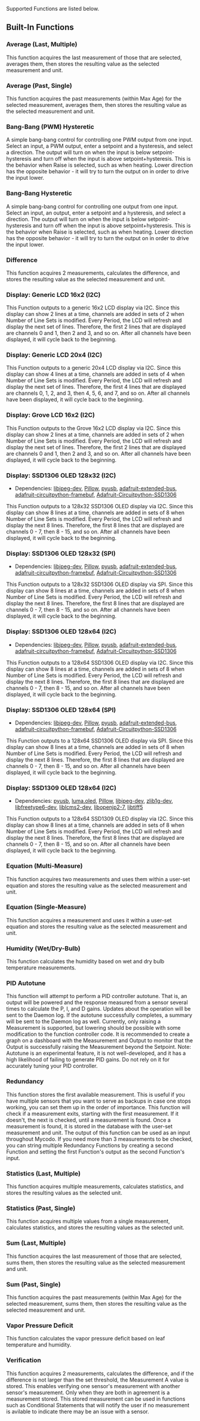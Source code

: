 Supported Functions are listed below.

## Built-In Functions

### Average (Last, Multiple)


This function acquires the last measurement of those that are selected, averages them, then stores the resulting value as the selected measurement and unit.

### Average (Past, Single)


This function acquires the past measurements (within Max Age) for the selected measurement, averages them, then stores the resulting value as the selected measurement and unit.

### Bang-Bang (PWM) Hysteretic


A simple bang-bang control for controlling one PWM output from one input. Select an input, a PWM output, enter a setpoint and a hysteresis, and select a direction. The output will turn on when the input is below setpoint-hysteresis and turn off when the input is above setpoint+hysteresis. This is the behavior when Raise is selected, such as when heating. Lower direction has the opposite behavior - it will try to turn the output on in order to drive the input lower.

### Bang-Bang Hysteretic


A simple bang-bang control for controlling one output from one input. Select an input, an output, enter a setpoint and a hysteresis, and select a direction. The output will turn on when the input is below setpoint-hysteresis and turn off when the input is above setpoint+hysteresis. This is the behavior when Raise is selected, such as when heating. Lower direction has the opposite behavior - it will try to turn the output on in order to drive the input lower.

### Difference


This function acquires 2 measurements, calculates the difference, and stores the resulting value as the selected measurement and unit.

### Display: Generic LCD 16x2 (I2C)


This Function outputs to a generic 16x2 LCD display via I2C. Since this display can show 2 lines at a time, channels are added in sets of 2 when Number of Line Sets is modified. Every Period, the LCD will refresh and display the next set of lines. Therefore, the first 2 lines that are displayed are channels 0 and 1, then 2 and 3, and so on. After all channels have been displayed, it will cycle back to the beginning.

### Display: Generic LCD 20x4 (I2C)


This Function outputs to a generic 20x4 LCD display via I2C. Since this display can show 4 lines at a time, channels are added in sets of 4 when Number of Line Sets is modified. Every Period, the LCD will refresh and display the next set of lines. Therefore, the first 4 lines that are displayed are channels 0, 1, 2, and 3, then 4, 5, 6, and 7, and so on. After all channels have been displayed, it will cycle back to the beginning.

### Display: Grove LCD 16x2 (I2C)


This Function outputs to the Grove 16x2 LCD display via I2C. Since this display can show 2 lines at a time, channels are added in sets of 2 when Number of Line Sets is modified. Every Period, the LCD will refresh and display the next set of lines. Therefore, the first 2 lines that are displayed are channels 0 and 1, then 2 and 3, and so on. After all channels have been displayed, it will cycle back to the beginning.

### Display: SSD1306 OLED 128x32 (I2C)

- Dependencies: [libjpeg-dev](https://packages.debian.org/buster/libjpeg-dev), [Pillow](https://pypi.org/project/Pillow), [pyusb](https://pypi.org/project/pyusb), [adafruit-extended-bus](https://pypi.org/project/adafruit-extended-bus), [adafruit-circuitpython-framebuf](https://pypi.org/project/adafruit-circuitpython-framebuf), [Adafruit-Circuitpython-SSD1306](https://pypi.org/project/Adafruit-Circuitpython-SSD1306)

This Function outputs to a 128x32 SSD1306 OLED display via I2C. Since this display can show 8 lines at a time, channels are added in sets of 8 when Number of Line Sets is modified. Every Period, the LCD will refresh and display the next 8 lines. Therefore, the first 8 lines that are displayed are channels 0 - 7, then 8 - 15, and so on. After all channels have been displayed, it will cycle back to the beginning.

### Display: SSD1306 OLED 128x32 (SPI)

- Dependencies: [libjpeg-dev](https://packages.debian.org/buster/libjpeg-dev), [Pillow](https://pypi.org/project/Pillow), [pyusb](https://pypi.org/project/pyusb), [adafruit-extended-bus](https://pypi.org/project/adafruit-extended-bus), [adafruit-circuitpython-framebuf](https://pypi.org/project/adafruit-circuitpython-framebuf), [Adafruit-Circuitpython-SSD1306](https://pypi.org/project/Adafruit-Circuitpython-SSD1306)

This Function outputs to a 128x32 SSD1306 OLED display via SPI. Since this display can show 8 lines at a time, channels are added in sets of 8 when Number of Line Sets is modified. Every Period, the LCD will refresh and display the next 8 lines. Therefore, the first 8 lines that are displayed are channels 0 - 7, then 8 - 15, and so on. After all channels have been displayed, it will cycle back to the beginning.

### Display: SSD1306 OLED 128x64 (I2C)

- Dependencies: [libjpeg-dev](https://packages.debian.org/buster/libjpeg-dev), [Pillow](https://pypi.org/project/Pillow), [pyusb](https://pypi.org/project/pyusb), [adafruit-extended-bus](https://pypi.org/project/adafruit-extended-bus), [adafruit-circuitpython-framebuf](https://pypi.org/project/adafruit-circuitpython-framebuf), [Adafruit-Circuitpython-SSD1306](https://pypi.org/project/Adafruit-Circuitpython-SSD1306)

This Function outputs to a 128x64 SSD1306 OLED display via I2C. Since this display can show 8 lines at a time, channels are added in sets of 8 when Number of Line Sets is modified. Every Period, the LCD will refresh and display the next 8 lines. Therefore, the first 8 lines that are displayed are channels 0 - 7, then 8 - 15, and so on. After all channels have been displayed, it will cycle back to the beginning.

### Display: SSD1306 OLED 128x64 (SPI)

- Dependencies: [libjpeg-dev](https://packages.debian.org/buster/libjpeg-dev), [Pillow](https://pypi.org/project/Pillow), [pyusb](https://pypi.org/project/pyusb), [adafruit-extended-bus](https://pypi.org/project/adafruit-extended-bus), [adafruit-circuitpython-framebuf](https://pypi.org/project/adafruit-circuitpython-framebuf), [Adafruit-Circuitpython-SSD1306](https://pypi.org/project/Adafruit-Circuitpython-SSD1306)

This Function outputs to a 128x64 SSD1306 OLED display via SPI. Since this display can show 8 lines at a time, channels are added in sets of 8 when Number of Line Sets is modified. Every Period, the LCD will refresh and display the next 8 lines. Therefore, the first 8 lines that are displayed are channels 0 - 7, then 8 - 15, and so on. After all channels have been displayed, it will cycle back to the beginning.

### Display: SSD1309 OLED 128x64 (I2C)

- Dependencies: [pyusb](https://pypi.org/project/pyusb), [luma.oled](https://pypi.org/project/luma.oled), [Pillow](https://pypi.org/project/Pillow), [libjpeg-dev](https://packages.debian.org/buster/libjpeg-dev), [zlib1g-dev](https://packages.debian.org/buster/zlib1g-dev), [libfreetype6-dev](https://packages.debian.org/buster/libfreetype6-dev), [liblcms2-dev](https://packages.debian.org/buster/liblcms2-dev), [libopenjp2-7](https://packages.debian.org/buster/libopenjp2-7), [libtiff5](https://packages.debian.org/buster/libtiff5)

This Function outputs to a 128x64 SSD1309 OLED display via I2C. Since this display can show 8 lines at a time, channels are added in sets of 8 when Number of Line Sets is modified. Every Period, the LCD will refresh and display the next 8 lines. Therefore, the first 8 lines that are displayed are channels 0 - 7, then 8 - 15, and so on. After all channels have been displayed, it will cycle back to the beginning.

### Equation (Multi-Measure)


This function acquires two measurements and uses them within a user-set equation and stores the resulting value as the selected measurement and unit.

### Equation (Single-Measure)


This function acquires a measurement and uses it within a user-set equation and stores the resulting value as the selected measurement and unit.

### Humidity (Wet/Dry-Bulb)


This function calculates the humidity based on wet and dry bulb temperature measurements.

### PID Autotune


This function will attempt to perform a PID controller autotune. That is, an output will be powered and the response measured from a sensor several times to calculate the P, I, and D gains. Updates about the operation will be sent to the Daemon log. If the autotune successfully completes, a summary will be sent to the Daemon log as well. Currently, only raising a Measurement is supported, but lowering should be possible with some modification to the function controller code. It is recommended to create a graph on a dashboard with the Measurement and Output to monitor that the Output is successfully raising the Measurement beyond the Setpoint. Note: Autotune is an experimental feature, it is not well-developed, and it has a high likelihood of failing to generate PID gains. Do not rely on it for accurately tuning your PID controller.

### Redundancy


This function stores the first available measurement. This is useful if you have multiple sensors that you want to serve as backups in case one stops working, you can set them up in the order of importance. This function will check if a measurement exits, starting with the first measurement. If it doesn't, the next is checked, until a measurement is found. Once a measurement is found, it is stored in the database with the user-set measurement and unit. The output of this function can be used as an input throughout Mycodo. If you need more than 3 measurements to be checked, you can string multiple Redundancy Functions by creating a second Function and setting the first Function's output as the second Function's input.

### Statistics (Last, Multiple)


This function acquires multiple measurements, calculates statistics, and stores the resulting values as the selected unit.

### Statistics (Past, Single)


This function acquires multiple values from a single measurement, calculates statistics, and stores the resulting values as the selected unit.

### Sum (Last, Multiple)


This function acquires the last measurement of those that are selected, sums them, then stores the resulting value as the selected measurement and unit.

### Sum (Past, Single)


This function acquires the past measurements (within Max Age) for the selected measurement, sums them, then stores the resulting value as the selected measurement and unit.

### Vapor Pressure Deficit


This function calculates the vapor pressure deficit based on leaf temperature and humidity.

### Verification


This function acquires 2 measurements, calculates the difference, and if the difference is not larger than the set threshold, the Measurement A value is stored. This enables verifying one sensor's measurement with another sensor's measurement. Only when they are both in agreement is a measurement stored. This stored measurement can be used in functions such as Conditional Statements that will notify the user if no measurement is avilable to indicate there may be an issue with a sensor.

